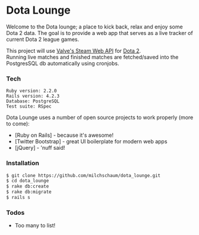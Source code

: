 # Dota Lounge

Welcome to the Dota lounge; a place to kick back, relax and enjoy some Dota 2 data.
The goal is to provide a web app that serves as a live tracker of current Dota 2 league games. 

This project will use [Valve's Steam Web API](https://developer.valvesoftware.com/wiki/Steam_Web_API) for [Dota 2](https://wiki.teamfortress.com/wiki/WebAPI).  
Running live matches and finished matches are fetched/saved into the PostgresSQL db automatically using cronjobs.

### Tech

```
Ruby version: 2.2.0
Rails version: 4.2.3
Database: PostgreSQL
Test suite: RSpec
```

Dota Lounge uses a number of open source projects to work properly (more to come):

* [Ruby on Rails] - because it's awesome!
* [Twitter Bootstrap] - great UI boilerplate for modern web apps
* [jQuery] - 'nuff said!

### Installation

```sh
$ git clone https://github.com/milchschaum/dota_lounge.git
$ cd dota_lounge
$ rake db:create
$ rake db:migrate
$ rails s
```
### Todos

 - Too many to list!
